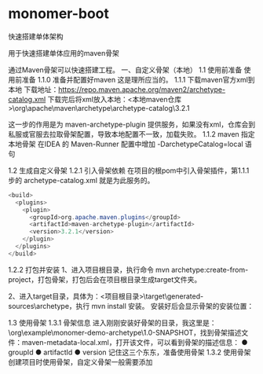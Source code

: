 # monomer-boot
快速搭建单体架构

用于快速搭建单体应用的maven骨架

通过Maven骨架可以快速搭建工程。
一、自定义骨架（本地）
1.1 使用前准备 
使用前准备
1.1.0 准备并配置好maven
这是理所应当的。
1.1.1 下载maven官方xml到本地
下载地址：https://repo.maven.apache.org/maven2/archetype-catalog.xml
下载完后将xml放入本地：<本地maven仓库>\org\apache\maven\archetype\archetype-catalog\3.2.1

这一步的作用是为 maven-archetype-plugin 提供服务，如果没有xml，仓库会到私服或官服去拉取骨架配置，导致本地配置不一致，加载失败。
1.1.2 maven 指定本地骨架
在IDEA 的 Maven-Runner 配置中增加 -DarchetypeCatalog=local 语句

1.2 生成自定义骨架
1.2.1 引入骨架依赖
在项目的根pom中引入骨架插件，第1.1.1步的 archetype-catalog.xml 就是为此服务的。
```java
<build>
  <plugins>
    <plugin>
      <groupId>org.apache.maven.plugins</groupId>
      <artifactId>maven-archetype-plugin</artifactId>
      <version>3.2.1</version>
    </plugin>
  </plugins>
</build>
```
1.2.2 打包并安装
1、进入项目根目录，执行命令 mvn archetype:create-from-project，打包骨架，打包后会在项目根目录生成target文件夹。


2、进入target目录，具体为：<项目根目录>\target\generated-sources\archetype，执行 mvn install 安装。
安装好后会显示骨架的安装位置：

1.3 使用骨架
1.3.1 骨架信息
进入刚刚安装好骨架的目录，我这里是：\org\example\monomer-demo-archetype\1.0-SNAPSHOT，找到骨架描述文件：maven-metadata-local.xml，打开该文件，可以看到骨架的描述信息：
● groupId
● artifactId
● version
记住这三个东东，准备使用骨架
1.3.2 使用骨架
创建项目时使用骨架，自定义骨架一般需要添加
